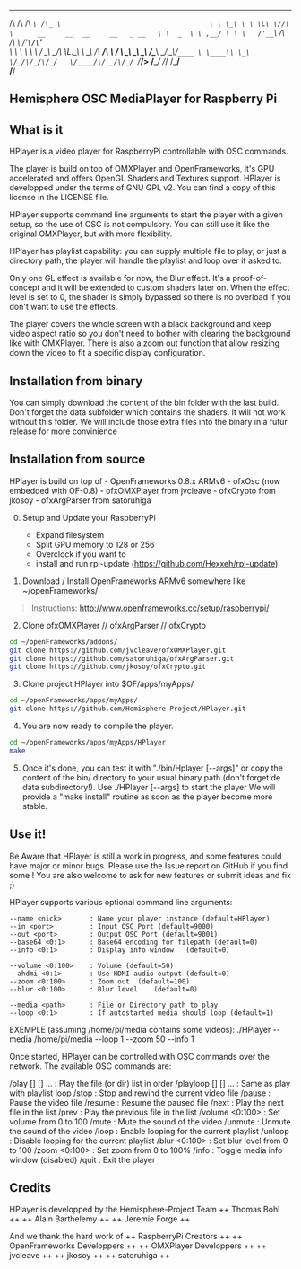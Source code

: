 
 __  __  ____    ___                                     
/\ \/\ \/\  _`\ /\_ \                                    
\ \ \_\ \ \ \L\ \//\ \      __     __  __     __   _ __  
 \ \  _  \ \ ,__/ \ \ \   /'__`\  /\ \/\ \  /'__`\/\`'__\
  \ \ \ \ \ \ \/   \_\ \_/\ \L\.\_\ \ \_\ \/\  __/\ \ \/ 
   \ \_\ \_\ \_\   /\____\ \__/.\_\\/`____ \ \____\\ \_\ 
    \/_/\/_/\/_/   \/____/\/__/\/_/ `/___/> \/____/ \/_/ 
                                       /\___/            
                                       \/__/             
                                       
Hemisphere OSC MediaPlayer for Raspberry Pi
-------------


What is it
-------------

HPlayer is a video player for RaspberryPi controllable with OSC commands.

The player is build on top of OMXPlayer and OpenFrameworks,
it's GPU accelerated and offers OpenGL Shaders and Textures support.
HPlayer is developped under the terms of GNU GPL v2.
You can find a copy of this license in the LICENSE file.

HPlayer supports command line arguments to start the player with a given setup, so the use of OSC is not compulsory. You can still use it like the original OMXPlayer, but with more flexibility.

HPlayer has playlist capability: you can supply multiple file to play, or just a directory path, the player will handle the playlist and loop over if asked to.

Only one GL effect is available for now, the Blur effect.
It's a proof-of-concept and it will be extended to custom shaders later on.
When the effect level is set to 0, the shader is simply bypassed so there is no overload if you don't want to use the effects.

The player covers the whole screen with a black background and keep video aspect ratio so you don't need to bother with clearing the background like with OMXPlayer. There is also a zoom out function that allow resizing down the video to fit a specific display configuration.


Installation from binary
-------------

You can simply download the content of the bin folder with the last build.
Don't forget the data subfolder which contains the shaders. It will not work without this folder. We will include those extra files into the binary in a futur release for more convinience


Installation from source
-------------

HPlayer is build on top of
	- OpenFrameworks 0.8.x ARMv6
	- ofxOsc (now embedded with OF-0.8)
	- ofxOMXPlayer from jvcleave
	- ofxCrypto from jkosoy 
	- ofxArgParser from satoruhiga


0. Setup and Update your RaspberryPi 
	* Expand filesystem
	* Split GPU memory to 128 or 256
	* Overclock if you want to
	* install and run rpi-update (https://github.com/Hexxeh/rpi-update)

1. Download / Install OpenFrameworks ARMv6 somewhere like ~/openFrameworks/
>Instructions: http://www.openframeworks.cc/setup/raspberrypi/

2. Clone ofxOMXPlayer // ofxArgParser // ofxCrypto
```bash
cd ~/openFrameworks/addons/ 
git clone https://github.com/jvcleave/ofxOMXPlayer.git
git clone https://github.com/satoruhiga/ofxArgParser.git
git clone https://github.com/jkosoy/ofxCrypto.git
```

3. Clone project HPlayer into $OF/apps/myApps/
```bash
cd ~/openFrameworks/apps/myApps/ 
git clone https://github.com/Hemisphere-Project/HPlayer.git
```

4. You are now ready to compile the player.
```bash
cd ~/openFrameworks/apps/myApps/HPlayer
make
```

5. Once it's done, you can test it with "./bin/Hplayer [--args]"
or copy the content of the bin/ directory to your usual binary path
(don't forget de data subdirectory!). Use ./HPlayer [--args] to start the player
We will provide a "make install" routine as soon as the player become more stable.


Use it!
-------------

Be Aware that HPlayer is still a work in progress, and some features could
have major or minor bugs. 
Please use the Issue report on GitHub if you find some ! 
You are also welcome to ask for new features or submit ideas and fix ;)

HPlayer supports various optional command line arguments:

	--name <nick>		: Name your player instance (default=HPlayer)
	--in <port> 		: Input OSC Port (default=9000)
	--out <port> 		: Output OSC Port (default=9001)
	--base64 <0:1>		: Base64 encoding for filepath (default=0)		
	--info <0:1>		: Display info window	(default=0)	

	--volume <0:100>	: Volume (default=50)
	--ahdmi <0:1>		: Use HDMI audio output	(default=0)
	--zoom <0:100>		: Zoom out	(default=100)
	--blur <0:100>		: Blur level	(default=0)
	
	--media <path>		: File or Directory path to play
	--loop <0:1>		: If autostarted media should loop (default=1)
	
EXEMPLE (assuming /home/pi/media contains some videos):
./HPlayer --media /home/pi/media --loop 1 --zoom 50 --info 1
	
Once started, HPlayer can be controlled with OSC commands over the network. The available OSC commands are:

/play [<path1>] [<path2>] ...		: Play the file (or dir) list in order
/playloop [<path1>] [<path2>] ...	: Same as play with playlist loop
/stop			: Stop and rewind the current video file
/pause			: Pause the video file
/resume			: Resume the paused file
/next			: Play the next file in the list
/prev			: Play the previous file in the list
/volume <0:100>		: Set volume from 0 to 100
/mute			: Mute the sound of the video
/unmute			: Unmute the sound of the video
/loop			: Enable looping for the current playlist
/unloop			: Disable looping for the current playlist
/blur <0:100>		: Set blur level from 0 to 100
/zoom <0:100>		: Set zoom from 0 to 100%
/info			: Toggle media info window (disabled)
/quit			: Exit the player


Credits
-------------

HPlayer is developped by the Hemisphere-Project Team
++ Thomas Bohl ++
++ Alain Barthelemy ++
++ Jeremie Forge ++

And we thank the hard work of 
++ RaspberryPi Creators ++
++ OpenFrameworks Developpers ++
++ OMXPlayer Developpers ++
++ jvcleave ++
++ jkosoy ++
++ satoruhiga ++





